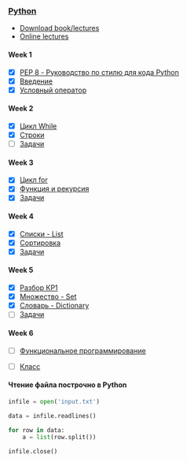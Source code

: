 ### [Python](http://wiki.cs.hse.ru/Основы_и_методология_программирования_на_ПМИ_2020/2021_(основной_поток))


* [Download book/lectures](https://disk.yandex.ru/i/BkcKilJkumcPV)
* [Online lectures](https://www.coursera.org/learn/python-osnovy-programmirovaniya/home/welcome)

#### Week 1
- [x] [PEP 8 - Руководство по стилю для кода Python](https://github.com/doroteo7/HSE-Python-1/blob/master/notes/0.md)
- [x] [Введение](https://github.com/doroteo7/HSE-Python-1/blob/master/notes/1.md)
- [x] [Условный оператор](https://github.com/doroteo7/HSE-Python-1/blob/master/notes/2.md)

#### Week 2
- [x] [Цикл While](https://github.com/doroteo7/HSE-Python-1/blob/master/notes/3.md)
- [x] [Строки](https://github.com/doroteo7/HSE-Python-1/blob/master/notes/4.md)
- [ ] [Задачи](https://github.com/Loglosss/HSE-Python-1/blob/master/notes/task2.md) 

#### Week 3
- [x] [Цикл for](https://github.com/doroteo7/HSE-Python-1/blob/master/notes/6.md)
- [x] [Функция и рекурсия](https://github.com/doroteo7/HSE-Python-1/blob/master/notes/5.md)
- [x] [Задачи](https://github.com/Loglosss/HSE-Python-1/blob/master/notes/task3.md) 

#### Week 4
- [x] [Списки - List](https://github.com/doroteo7/HSE-Python-1/blob/master/notes/7.md)
- [x] [Сортировка](https://github.com/doroteo7/HSE-Python-1/blob/master/notes/8.md)
- [x] [Задачи](https://github.com/Loglosss/HSE-Python-1/blob/master/notes/task4.md) 

#### Week 5
- [x] [Разбор КР1](https://github.com/Loglosss/HSE-Python-1/blob/master/notes/quiz_1_2020.md)
- [x] [Множество - Set](https://github.com/doroteo7/HSE-Python-1/blob/master/notes/9.md)
- [x] [Словарь - Dictionary](https://github.com/doroteo7/HSE-Python-1/blob/master/notes/10.md)
- [ ] [Задачи](https://github.com/Loglosss/HSE-Python-1/blob/master/notes/task5.md)

#### Week 6
- [ ] [Функциональное программирование](https://github.com/doroteo7/HSE-Python-1/blob/master/notes/11.md)
- [ ] [Класс](https://github.com/doroteo7/HSE-Python-1/blob/master/notes/12.md)






#### Чтение файла построчно в Python

```python
infile = open('input.txt')

data = infile.readlines()

for row in data:
    a = list(row.split())

infile.close()
```
